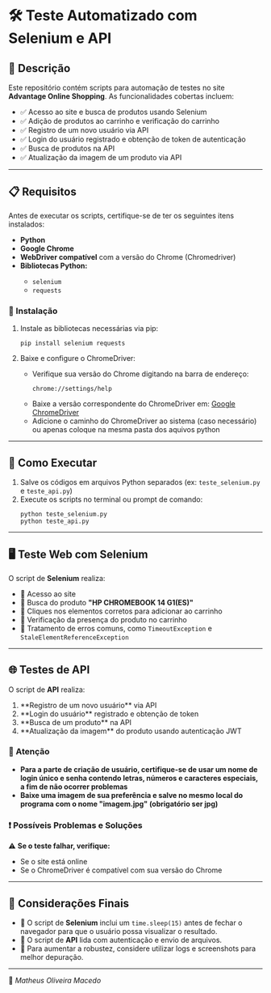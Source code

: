 <h1>🛠️ Teste Automatizado com Selenium e API</h1>

<h2>📌 Descrição</h2>
<p>Este repositório contém scripts para automação de testes no site <strong>Advantage Online Shopping</strong>. As funcionalidades cobertas incluem:</p>

<ul>
<li>✅ Acesso ao site e busca de produtos usando Selenium</li>
<li>✅ Adição de produtos ao carrinho e verificação do carrinho</li>
<li>✅ Registro de um novo usuário via API</li>
<li>✅ Login do usuário registrado e obtenção de token de autenticação</li>
<li>✅ Busca de produtos na API</li>
<li>✅ Atualização da imagem de um produto via API</li>
</ul>

<hr>

<h2>📋 Requisitos</h2>
<p>Antes de executar os scripts, certifique-se de ter os seguintes itens instalados:</p>

<ul>
<li><strong>Python</strong></li>
<li><strong>Google Chrome</strong></li>
<li><strong>WebDriver compatível</strong> com a versão do Chrome (Chromedriver)</li>
<li><strong>Bibliotecas Python:</strong></li>
<ul>
<li><code>selenium</code></li>
<li><code>requests</code></li>
</ul>
</ul>

<h3>🔧 Instalação</h3>

<ol>
<li>Instale as bibliotecas necessárias via pip:</li>
<pre><code>pip install selenium requests</code></pre>

<li>Baixe e configure o ChromeDriver:</li>
<ul>
<li>Verifique sua versão do Chrome digitando na barra de endereço:</li>
<pre><code>chrome://settings/help</code></pre>

<li>Baixe a versão correspondente do ChromeDriver em: <a href="https://sites.google.com/chromium.org/driver/">Google ChromeDriver</a></li>
<li>Adicione o caminho do ChromeDriver ao sistema (caso necessário) ou apenas coloque na mesma pasta dos aquivos python</li>
</ul>
</ol>

<hr>

<h2>🚀 Como Executar</h2>

<ol>
<li>Salve os códigos em arquivos Python separados (ex: <code>teste_selenium.py</code> e <code>teste_api.py</code>)</li>
<li>Execute os scripts no terminal ou prompt de comando:</li>
<pre><code>python teste_selenium.py
python teste_api.py</code></pre>
</ol>

<hr>

<h2>🖥️ Teste Web com Selenium</h2>
<p>O script de <strong>Selenium</strong> realiza:</p>

<ul>
<li>🔹 Acesso ao site</li>
<li>🔹 Busca do produto <strong>"HP CHROMEBOOK 14 G1(ES)"</strong></li>
<li>🔹 Cliques nos elementos corretos para adicionar ao carrinho</li>
<li>🔹 Verificação da presença do produto no carrinho</li>
<li>🔹 Tratamento de erros comuns, como <code>TimeoutException</code> e <code>StaleElementReferenceException</code></li>
</ul>

<hr>

<h2>🌐 Testes de API</h2>
<p>O script de <strong>API</strong> realiza:</p>

<ol>
<li>**Registro de um novo usuário** via API</li>
<li>**Login do usuário** registrado e obtenção de token</li>
<li>**Busca de um produto** na API</li>
<li>**Atualização da imagem** do produto usando autenticação JWT</li>
</ol>

<h3>🛑 Atenção</h3>
<ul>
<li><strong>Para a parte de criação de usuário, certifique-se de usar um nome de login único e senha contendo letras, números e caracteres especiais, a fim de não ocorrer problemas</strong></li>
<li><strong>Baixe uma imagem de sua preferência e salve no mesmo local do programa com o nome "imagem.jpg" (obrigatório ser jpg)</strong></li>
</ul>

<h3>❗ Possíveis Problemas e Soluções</h3>

<p>⚠️ <strong>Se o teste falhar, verifique:</strong></p>
<ul>
<li>Se o site está online</li>
<li>Se o ChromeDriver é compatível com sua versão do Chrome</li>
</ul>

<hr>

<h2>📌 Considerações Finais</h2>

<ul>
<li>🔹 O script de <strong>Selenium</strong> inclui um <code>time.sleep(15)</code> antes de fechar o navegador para que o usuário possa visualizar o resultado.</li>
<li>🔹 O script de <strong>API</strong> lida com autenticação e envio de arquivos.</li>
<li>🔹 Para aumentar a robustez, considere utilizar logs e screenshots para melhor depuração.</li>
</ul>

<hr>

<p>📌 <em>Matheus Oliveira Macedo</em></p>
